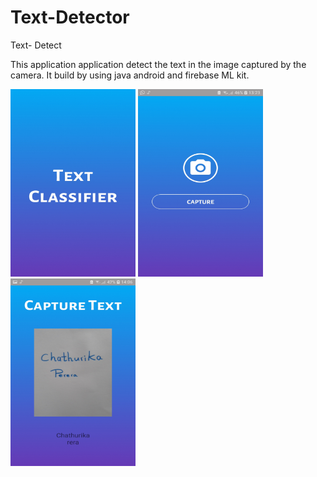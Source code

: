 # Text-Detector

Text- Detect

This application application detect the text in the image captured by the camera. It build by using java android and firebase ML kit.

<img src="images/pic2.jpg" width="200" height="300">    <img src="images/pic1.jpg" width="200" height="300">   <img src="images/pic3.jpg" width="200" height="300">


